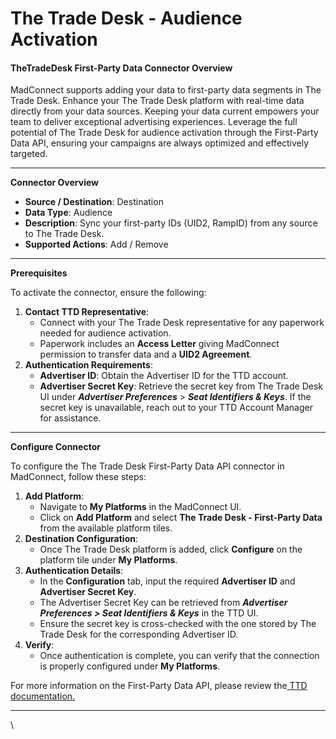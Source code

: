 # The Trade Desk - Audience Activation

#### TheTradeDesk First-Party Data Connector Overview

MadConnect supports adding your data to first-party data segments in The Trade Desk. Enhance your The Trade Desk platform with real-time data directly from your data sources. Keeping your data current empowers your team to deliver exceptional advertising experiences. Leverage the full potential of The Trade Desk for audience activation through the First-Party Data API, ensuring your campaigns are always optimized and effectively targeted.

***

**Connector Overview**

* **Source / Destination**: Destination
* **Data Type**: Audience
* **Description**: Sync your first-party IDs (UID2, RampID) from any source to The Trade Desk.
* **Supported Actions**: Add / Remove

***

**Prerequisites**

To activate the connector, ensure the following:

1. **Contact TTD Representative**:
   * Connect with your The Trade Desk representative for any paperwork needed for audience activation.
   * Paperwork includes an **Access Letter** giving MadConnect permission to transfer data and a **UID2 Agreement**.
2. **Authentication Requirements**:
   * **Advertiser ID**: Obtain the Advertiser ID for the TTD account.
   * **Advertiser Secret Key**: Retrieve the secret key from The Trade Desk UI under _**Advertiser Preferences**_ > _**Seat Identifiers & Keys**_. If the secret key is unavailable, reach out to your TTD Account Manager for assistance.

***

**Configure Connector**

To configure the The Trade Desk First-Party Data API connector in MadConnect, follow these steps:

1. **Add Platform**:
   * Navigate to **My Platforms** in the MadConnect UI.
   * Click on **Add Platform** and select **The Trade Desk - First-Party Data** from the available platform tiles.
2. **Destination Configuration**:
   * Once The Trade Desk platform is added, click **Configure** on the platform tile under **My Platforms**.
3. **Authentication Details**:
   * In the **Configuration** tab, input the required **Advertiser ID** and **Advertiser Secret Key**.
   * The Advertiser Secret Key can be retrieved from _**Advertiser Preferences > Seat Identifiers & Keys**_ in the TTD UI.
   * Ensure the secret key is cross-checked with the one stored by The Trade Desk for the corresponding Advertiser ID.
4. **Verify**:
   * Once authentication is complete, you can verify that the connection is properly configured under **My Platforms**.

For more information on the First-Party Data API, please review the[ TTD documentation.](https://partner.thetradedesk.com/v3/portal/data/doc/post-data-advertiser-firstparty#supported-ids)

***

\

